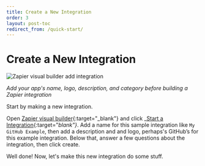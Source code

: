 ```yaml
---
title: Create a New Integration
order: 3
layout: post-toc
redirect_from: /quick-start/
---
```


# Create a New Integration

![Zapier visual builder add integration](https://cdn.zapier.com/storage/photos/8e5c58e33571cecab478d5c7930128d5.png)

_Add your app's name, logo, description, and category before building a Zapier integration_

Start by making a new integration.

Open [Zapier visual builder](https://zapier.com/app/developer/){:target="_blank"} and click _[Start a Integration](https://zapier.com/app/developer/app/new){:target="_blank"}_. Add a name for this sample integration like `My GitHub Example`, then add a description and and logo, perhaps's GitHub’s for this example integration. Below that, answer a few questions about the integration, then click create.

Well done! Now, let's make this new integration do some stuff.
